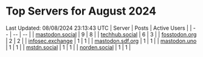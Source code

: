 # Top Servers for August 2024
Last Updated: 08/08/2024 23:13:43 UTC
| Server | Posts | Active Users |
| -- | -- | -- |
| [mastodon.social](https://mastodon.social/tags/PowerShell) | 9 | 8 |
| [techhub.social](https://techhub.social/tags/PowerShell) | 6 | 3 |
| [fosstodon.org](https://fosstodon.org/tags/PowerShell) | 2 | 2 |
| [infosec.exchange](https://infosec.exchange/tags/PowerShell) | 1 | 1 |
| [mastodon.sdf.org](https://mastodon.sdf.org/tags/PowerShell) | 1 | 1 |
| [mastodon.uno](https://mastodon.uno/tags/PowerShell) | 1 | 1 |
| [mstdn.social](https://mstdn.social/tags/PowerShell) | 1 | 1 |
| [norden.social](https://norden.social/tags/PowerShell) | 1 | 1 |
